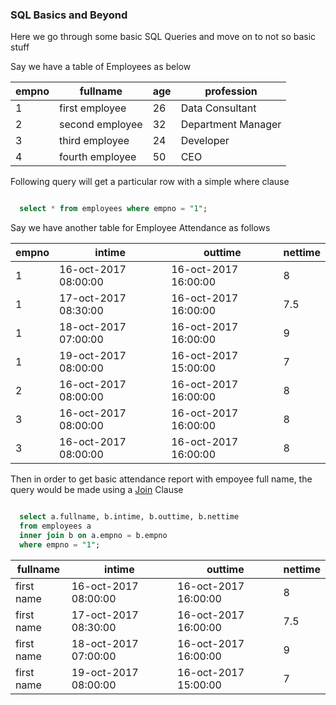 ### SQL Basics and Beyond

Here we go through some basic SQL Queries and move on to not so basic stuff

Say we have a table of Employees as below

empno|fullname|age|profession
-----|--------|---|----------
1|first employee|26|Data Consultant
2|second employee|32|Department Manager
3|third employee|24|Developer
4|fourth employee|50|CEO


Following query will get a particular row with a simple where clause

```sql

  select * from employees where empno = "1";

```

Say we have another table for Employee Attendance as follows

empno|intime|outtime|nettime
-----|--------|---|----------
1|16-oct-2017 08:00:00|16-oct-2017 16:00:00|8
1|17-oct-2017 08:30:00|16-oct-2017 16:00:00|7.5
1|18-oct-2017 07:00:00|16-oct-2017 16:00:00|9
1|19-oct-2017 08:00:00|16-oct-2017 15:00:00|7
2|16-oct-2017 08:00:00|16-oct-2017 16:00:00|8
3|16-oct-2017 08:00:00|16-oct-2017 16:00:00|8
3|16-oct-2017 08:00:00|16-oct-2017 16:00:00|8

Then in order to get basic attendance report with empoyee full name, the query would be made using a [Join](https://en.wikipedia.org/wiki/Join_(SQL)) Clause

```sql

  select a.fullname, b.intime, b.outtime, b.nettime
  from employees a 
  inner join b on a.empno = b.empno 
  where empno = "1";

```

fullname|intime|outtime|nettime
-----|--------|---|------------
first name|16-oct-2017 08:00:00|16-oct-2017 16:00:00|8
first name|17-oct-2017 08:30:00|16-oct-2017 16:00:00|7.5
first name|18-oct-2017 07:00:00|16-oct-2017 16:00:00|9
first name|19-oct-2017 08:00:00|16-oct-2017 15:00:00|7


